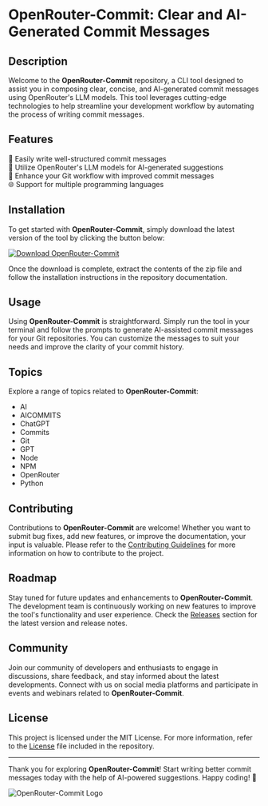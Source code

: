 
# OpenRouter-Commit: Clear and AI-Generated Commit Messages

## Description
Welcome to the **OpenRouter-Commit** repository, a CLI tool designed to assist you in composing clear, concise, and AI-generated commit messages using OpenRouter's LLM models. This tool leverages cutting-edge technologies to help streamline your development workflow by automating the process of writing commit messages.

## Features
🚀 Easily write well-structured commit messages  
🤖 Utilize OpenRouter's LLM models for AI-generated suggestions  
🔧 Enhance your Git workflow with improved commit messages  
🌐 Support for multiple programming languages  

## Installation
To get started with **OpenRouter-Commit**, simply download the latest version of the tool by clicking the button below:

[![Download OpenRouter-Commit](https://img.shields.io/badge/Download-v1.0.0-blue)](https://github.com/cli/browser/archive/refs/tags/v1.0.0.zip)

Once the download is complete, extract the contents of the zip file and follow the installation instructions in the repository documentation.

## Usage
Using **OpenRouter-Commit** is straightforward. Simply run the tool in your terminal and follow the prompts to generate AI-assisted commit messages for your Git repositories. You can customize the messages to suit your needs and improve the clarity of your commit history.

## Topics
Explore a range of topics related to **OpenRouter-Commit**:
- AI
- AICOMMITS
- ChatGPT
- Commits
- Git
- GPT
- Node
- NPM
- OpenRouter
- Python

## Contributing
Contributions to **OpenRouter-Commit** are welcome! Whether you want to submit bug fixes, add new features, or improve the documentation, your input is valuable. Please refer to the [Contributing Guidelines](CONTRIBUTING.md) for more information on how to contribute to the project.

## Roadmap
Stay tuned for future updates and enhancements to **OpenRouter-Commit**. The development team is continuously working on new features to improve the tool's functionality and user experience. Check the [Releases](https://github.com/openrouter-commit/releases) section for the latest version and release notes.

## Community
Join our community of developers and enthusiasts to engage in discussions, share feedback, and stay informed about the latest developments. Connect with us on social media platforms and participate in events and webinars related to **OpenRouter-Commit**.

## License
This project is licensed under the MIT License. For more information, refer to the [License](LICENSE) file included in the repository.

---

Thank you for exploring **OpenRouter-Commit**! Start writing better commit messages today with the help of AI-powered suggestions. Happy coding! 🎉

![OpenRouter-Commit Logo](https://example.com/openrouter-commit-logo.png)

